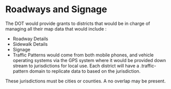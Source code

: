 # Roadways and Signage

The DOT would provide grants to districts that would be in charge of managing all their map data that would include :

- Roadway Details
- Sidewalk Details
- Signage
- Traffic Patterns would come from both mobile phones, and vehicle operating systems via the GPS system where it would be provided down stream to jurisdictions for local use. Each district will have a .traffic-pattern domain to replicate data to based on the jurisdiction.

These jurisdictions must be cities or counties. A no overlap may be present.
